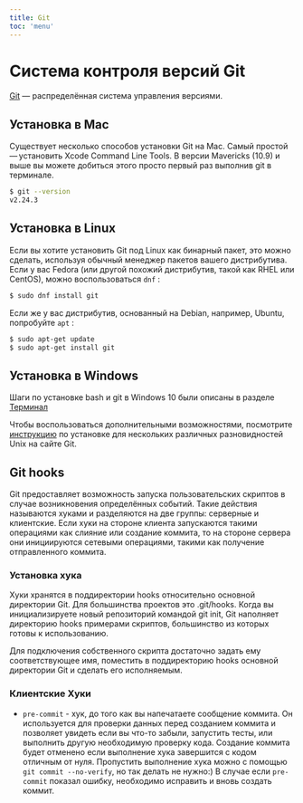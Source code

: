 ```yaml
---
title: Git
toc: 'menu'
---
```


# Система контроля версий Git

[Git](https://git-scm.com/) — распределённая система управления версиями.

## Установка в Mac

Существует несколько способов установки Git на Mac. Самый простой — установить Xcode Command Line Tools. В версии Mavericks (10.9) и выше вы можете добиться этого просто первый раз выполнив git в терминале.

```bash
$ git --version
v2.24.3
```

## Установка в Linux

Если вы хотите установить Git под Linux как бинарный пакет, это можно сделать, используя обычный менеджер пакетов вашего дистрибутива. Если у вас Fedora (или другой похожий дистрибутив, такой как RHEL или CentOS), можно воспользоваться `dnf` :

```bash
$ sudo dnf install git
```

Если же у вас дистрибутив, основанный на Debian, например, Ubuntu, попробуйте `apt` :

```bash
$ sudo apt-get update
$ sudo apt-get install git
```

## Установка в Windows

Шаги по установке bash и git в Windows 10 были описаны в разделе [Терминал](/getting-started/terminal)

Чтобы воспользоваться дополнительными возможностями, посмотрите [инструкцию](http://git-scm.com/download/linux) по установке для нескольких различных разновидностей Unix на сайте Git.

## Git hooks

Git предоставляет возможность запуска пользовательских скриптов в случае возникновения определённых событий. Такие действия называются хуками и разделяются на две группы: серверные и клиентские. Если хуки на стороне клиента запускаются такими операциями как слияние или создание коммита, то на стороне сервера они инициируются сетевыми операциями, такими как получение отправленного коммита.

### Установка хука

Хуки хранятся в поддиректории hooks относительно основной директории Git. Для большинства проектов это .git/hooks. Когда вы инициализируете новый репозиторий командой git init, Git наполняет директорию hooks примерами скриптов, большинство из которых готовы к использованию.

Для подключения собственного скрипта достаточно задать ему соответствующее имя, поместить в поддиректорию hooks основной директории Git и сделать его исполняемым.

### Клиентские Хуки

-   `pre-commit` - хук, до того как вы напечатаете сообщение коммита. Он используется для проверки данных перед созданием коммита и позволяет увидеть если вы что-то забыли, запустить тесты, или выполнить другую необходимую проверку кода. Создание коммита будет отменено если выполнение хука завершится с кодом отличным от нуля. Пропустить выполнение хука можно с помощью `git commit --no-verify`, но так делать не нужно:) В случае если `pre-commit` показал ошибку, необходимо исправить и вновь создать коммит.
